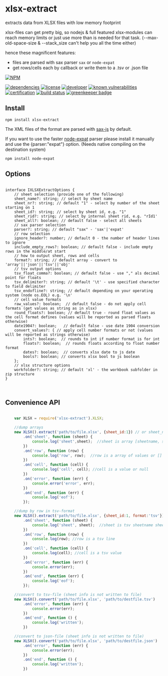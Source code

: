 # xlsx-extract

extracts data from XLSX files with low memory footprint


xlsx-files can get pretty big, so nodejs & full featured xlsx-modules can reach memory limits or just use more than is needed for that task. (--max-old-space-size & --stack_size can't help you all the time either)

hence these magnificent features:

- files are parsed with sax parser `sax` or `node-expat`
- get rows/cells each by callback or write them to a .tsv or .json file


[![NPM](https://nodei.co/npm/xlsx-extract.png?downloads=true&downloadRank=true&stars=true)](https://nodei.co/npm/xlsx-extract/)

[![dependencies](https://img.shields.io/david/ffalt/xlsx-extract.svg)](https://www.npmjs.com/package/xlsx-extract) [![license](https://img.shields.io/npm/l/xlsx-extract.svg)](http://opensource.org/licenses/MIT) [![developer](https://img.shields.io/badge/developer-awesome-brightgreen.svg)](https://github.com/ffalt/xlsx-extract) [![known vulnerabilities](https://snyk.io/test/github/ffalt/xlsx-extract/badge.svg)](https://snyk.io/test/github/ffalt/xlsx-extract) [![certification](https://api.codacy.com/project/badge/Grade/7bd868b2fb1c4f38ad9ef2ffb698c314)](https://www.codacy.com/app/ffalt/xlsx-extract) [![build status](https://travis-ci.org/ffalt/xlsx-extract.svg?branch=master)](https://travis-ci.org/ffalt/xlsx-extract) [![greenkeeper badge](https://badges.greenkeeper.io/ffalt/xlsx-extract.svg)](https://greenkeeper.io/)

## Install

```
npm install xlsx-extract
```

The XML files of the format are parsed with [sax-js](https://github.com/isaacs/sax-js) by default. 

If you want to use the faster [node-expat](https://github.com/astro/node-expat) parser please install it manually and use the {parser:"expat"} option. (Needs native compiling on the destination system)
```
npm install node-expat
```


## Options

```

interface IXLSXExtractOptions {
	// sheet selection (provide one of the following)
	sheet_name?: string; // select by sheet name
	sheet_nr?: string; // default "1" - select by number of the sheet starting on 1
	sheet_id?: string; // select by sheet id, e.g. "1"
	sheet_rid?: string; // select by internal sheet rid, e.g. "rId1'
	sheet_all?: boolean; // default false - select all sheets
	// sax parser selection
	parser?: string; // default "sax" - 'sax'|'expat'
	// row selection
	ignore_header?: number; // default 0 - the number of header lines to ignore
	include_empty_rows?: boolean; // default false - include empty rows in the middle/at start
	// how to output sheet, rows and cells
	format?: string; // default array - convert to 'array'||'json'||'tsv'||'obj'
	// tsv output options
	tsv_float_comma?: boolean; // default false - use "," als decimal point for floats
	tsv_delimiter?: string; // default '\t' - use specified character to field delimiter
	tsv_endofline?: string; // default depending on your operating system (node os.EOL) e.g. '\n'
	// cell value formats
	raw_values?: boolean;  // default false - do not apply cell formats (get values as string as in xlsx)
	round_floats?: boolean; // default true - round float values as the cell format defines (values will be reported as parsed floats otherwise)
	date1904?: boolean;   // default false - use date 1904 conversion
	convert_values?: { // apply cell number formats or not (values will be reported as strings otherwise)
		ints?: boolean;  // rounds to int if number format is for int
		floats?: boolean;  // rounds floats according to float number format
		dates?: boolean;  // converts xlsx date to js date
		bools?: boolean; // converts xlsx bool to js boolean
	};
	// xlsx structure options
	workfolder?: string; // default 'xl' - the workbook subfolder in zip structure
}



```

## Convenience API

```javascript

	var XLSX = require('xlsx-extract').XLSX;

	//dump arrays
	new XLSX().extract('path/to/file.xlsx', {sheet_id:1}) // or sheet_name or sheet_nr
		.on('sheet', function (sheet) {
			console.log('sheet',sheet);  //sheet is array [sheetname, sheetid, sheetnr]
		})
		.on('row', function (row) {
			console.log('row', row);  //row is a array of values or []
		})
		.on('cell', function (cell) {
			console.log('cell', cell); //cell is a value or null
		})
		.on('error', function (err) {
			console.error('error', err);
		})
		.on('end', function (err) {
			console.log('eof');
		});

	//dump by row in tsv-format
	new XLSX().extract('path/to/file.xlsx', {sheet_id:1, format:'tsv'}) // or sheet_name or sheet_nr
		.on('sheet', function (sheet) {
			console.log('sheet', sheet);  //sheet is tsv sheetname sheetnr
		})
		.on('row', function (row) {
			console.log(row); //row is a tsv line
		})
		.on('cell', function (cell) {
			console.log(cell); //cell is a tsv value
		})
		.on('error', function (err) {
			console.error(err);
		})
		.on('end', function (err) {
			console.log('eof');
		});

	//convert to tsv-file (sheet info is not written to file)
	new XLSX().convert('path/to/file.xlsx', 'path/to/destfile.tsv')
		.on('error', function (err) {
			console.error(err);
		})
		.on('end', function () {
			console.log('written');
		})

	//convert to json-file (sheet info is not written to file)
	new XLSX().convert('path/to/file.xlsx', 'path/to/destfile.json')
		.on('error', function (err) {
			console.error(err);
		})
		.on('end', function () {
			console.log('written');
		})



```

